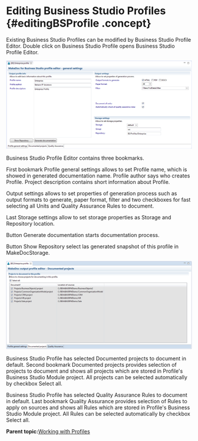 # Editing Business Studio Profiles {#editingBSProfile .concept}

Existing Business Studio Profiles can be modified by Business Studio Profile Editor. Double click on Business Studio Profile opens Business Studio Profile Editor.

![Business Studio Profile Editor](img/profileBSTEditor.png "Business Studio Profile Editor")

Business Studio Profile Editor contains three bookmarks.

First bookmark Profile general settings allows to set Profile name, which is showed in generated documentation name. Profile author says who creates Profile. Project description contains short information about Profile.

Output settings allows to set properties of generation process such as output formats to generate, paper format, filter and two checkboxes for fast selecting all Units and Quality Assurance Rules to document.

Last Storage settings allow to set storage properties as Storage and Repository location.

Button Generate documentation starts documentation process.

Button Show Repository select las generated snapshot of this profile in MakeDocStorage.

![Business Studio Profile Editor - Documented projects](img/profileBSTEditorUnits.png "Business Studio Profile Editor - Documented projects")

Business Studio Profile has selected Documented projects to document in default. Second bookmark Documented projects provides selection of projects to document and shows all projects which are stored in Profile's Business Studio Module project. All projects can be selected automatically by checkbox Select all.

Business Studio Profile has selected Quality Assurance Rules to document in default. Last bookmark Quality Assurance provides selection of Rules to apply on sources and shows all Rules which are stored in Profile's Business Studio Module project. All Rules can be selected automatically by checkbox Select all.

**Parent topic:**[Working with Profiles](../../../../modules/titanis/setup/dialogs/workingWithProfile.md)

